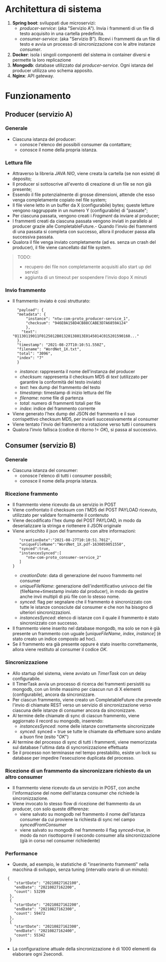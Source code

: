 # Architettura di sistema

1. **Spring boot**: sviluppati due microservizi:
   - *producer-service*: (aka "Servizio A"). Invia i frammenti di un file di testo acquisito in una cartella predefinita.
   - *consumer-service*: (aka "Servizio B"). Ricevi i frammenti da un file di testo e avvia un processo di sincronizzazione con le altre instanze *consumer*.
2. **Docker**: isola i singoli componenti del sistema in container diversi e permette la loro replicazione
3. **Mongodb**: database utilizzato dal *producer-service*. Ogni istanza del producer utilizza uno schema apposito.
4. **Nginx**: API gateway.

# Funzionamento
## Producer (servizio A)
### Generale
- Ciascuna istanza del producer: 
  - conosce l'elenco dei possibili consumer da contattare;
  - conosce il nome della propria istanza.

### Lettura file
- Attraverso la libreria *JAVA NIO*, viene creata la cartella (se non esiste) di deposito;
- Il producer si sottoscrive all'evento di creazione di un file se non già presente;
- Essendo il file potenzialmente di grosse dimensioni, attende che esso venga completamente copiato nel file system;
- Il file viene letto in un buffer da X (configurabile) bytes; queste letture vengono raggruppate in un numero Y (configurabile) di "passate";  
- Per ciascuna passata, vengono creati i *Fragment* da inviare al producer;
- I frammenti creati da ciascuna passata vengono inviati in parallelo al producer grazie alle CompletableFuture.- Quando l'invio dei frammenti di una passata si completa con successo, allora il producer passa alla successiva passata.
- Qualora il file venga inviato completamente (ad es. senza un crash del producer), il file viene cancellato dal file system. 
> TODO: 
> - recupero dei file non completamente acquisiti allo start up del servizi
> - aggiunta di un timeout per sospendere l'invio dopo X minuti

### Invio frammento
- Il frammento inviato è così strutturato:
    ```{
      "payload": {
      "metadata": {
          "instance": "ntw-com-proto_producer-service_1",
          "checksum": "946E0A158D4CB88CCABE3D7A6859A124"
          },
        "text": "01130119011F0125012B01320138013E0145014C015201590160..."
      },
      "timestamp": "2021-08-27T10:10:51.550Z",
      "filename": "WordNet_1X.txt",
      "total": "3096",
      "index": "7"
      }
  ```
    - *instance*: rappresenta il nome dell'instanza del producer
    - *checksum*: rappresenta il checksum MD5 di *text* (utilizzato per garantire la conformità del testo inviato)
    - *text*: hex dump del frammento del testo
    - *timestamp*: timestamp di inizio lettura del file
    - *filename*: nome file di partenza
    - *total*: numero di frammenti totali per file
    - *index*: indice del frammento corrente    
- Viene generato l'hex dump del JSON del frammento e il suo corrispettivo checksum MD5, per inviarli successivamente al consumer
- Viene tentato l'invio del frammento a rotazione verso tutti i consumers
- Qualora l'invio fallisca (codice di ritorno != *OK*), si passa al successivo.

## Consumer (servizio B)
### Generale
- Ciascuna istanza del consumer:
    - conosce l'elenco di tutti i consumer possibili;
    - conosce il nome della propria istanza.

### Ricezione frammento
- Il frammento viene ricevuto da un servizio in POST
- Viene confrontato il checksum con l'MD5 del POST PAYLOAD ricevuto, utilizzato per validare formalmente il contenuto
- Viene decodificato l'hex dump del POST PAYLOAD, in modo da deserializzare la stringa e riottenere il JSON originale
- Viene arricchito il json del frammento con altre informazioni:
    ```{
       "creationDate":"2021-08-27T10:10:51.701Z",
       "uniqueFileName":"WordNet_1X.pdf-1630059051550",
       "synced":true,
       "instancesSynced":[
          "ntw-com-proto_consumer-service_2"
       ]
    }
  ```
    - *creationDate*: data di generazione del nuovo frammento nel consumer
    - *uniqueFileName*: generazione dell'indentificativo univoco del file (fileName+timestamp inviato dal producer), in modo da gestire anche invii multipli di più file con lo stesso nome.
    - *synced*: flag per segnalare che il frammento è sincronizzato con tutte le istanze conosciute dal consumer e che non ha bisogno di ulteriori sincronizzazioni.
    - *instancesSynced*: elenco di istanze con il quale il frammento è stato sincronizzato con successo.
- Il frammento viene inserito nel database mongodb, ma solo se non è già presente un frammento con uguale [*uniqueFileName*, *index*, *instance*] (è stato creato un indice composto ad hoc).
- Se il frammento era già presente oppure è stato inserito correttamente, allora viene restituto al consumer il codice *OK*.

### Sincronizzazione
- Allo startup del sistema, viene avviato un *TimerTask* con un delay configurabile.
- Il TimerTask avvia un processo di ricerca dei frammenti persistiti su mongodb, con un limite massimo per ciascun run di X elementi (configurabile), ancora da sincronizzare.
- Per ciascun frammento, viene creato un CompletableFuture che prevede l'invio di chiamate REST verso un servizio di sincronizzazione verso ciascuna delle istanze di consumer ancora da sincronizzare.
- Al termine delle chiamate di sync di ciascun frammento, viene aggiornato il record su mongodb, inserendo:
  - *instancesSynced*: nome delle istanze correttamente sincronizzate 
  - *synced*: synced = true se tutte le chiamate da effettuare sono andate a buon fine (esito "*OK*")
- Al termine del processo di sync di tutti i frammenti, viene memorizzata sul database l'ultima data di syncronizzazione effettuata
- Se il processo non terminasse nel tempo prestabilito, esiste un lock su database per impedire l'esecuzione duplicata del processo.

### Ricezione di un frammento da sincronizzare richiesto da un altro consumer
- Il frammento viene ricevuto da un servizio in POST, con anche l'informazione del nome dell'istanza consumer che richiede la sincronizzazione.
- Viene invocato lo stesso flow di ricezione del frammento da un producer, con solo queste differenze:
  - viene salvato su mongodb nel frammento il nome dell'istanza consumer da cui proviene la richiesta di sync nel campo *syncedFromConsumer*  
  - viene salvato su mongodb nel frammento il flag *synced=true*, in modo da non risottoporre il secondo consumer alla sincronizzazione (già in corso nel consumer richiedente)
  
### Performance
- Queste, ad esempio, le statistiche di "inserimento frammenti" nella macchina di sviluppo, senza tuning (intervallo orario di un minuto):
```
 {
    "startDate": "20210827162100",
    "endDate": "20210827162200",
    "count": 53299
  },
  {
    "startDate": "20210827162200",
    "endDate": "20210827162300",
    "count": 59472
  },
  {
    "startDate": "20210827162300",
    "endDate": "20210827162400",
    "count": 55342
  }
```
- La configurazione attuale della sincronizzazione è di 1000 elementi da elaborare ogni 2secondi.